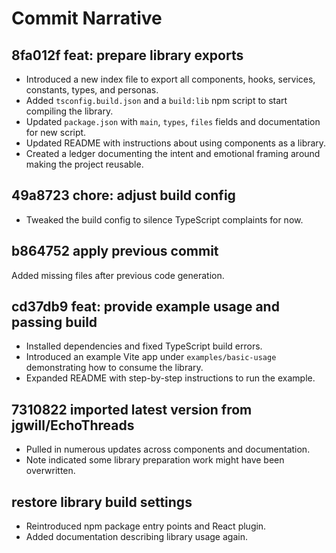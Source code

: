 # Commit Narrative

## 8fa012f feat: prepare library exports
- Introduced a new index file to export all components, hooks, services, constants, types, and personas.
- Added `tsconfig.build.json` and a `build:lib` npm script to start compiling the library.
- Updated `package.json` with `main`, `types`, `files` fields and documentation for new script.
- Updated README with instructions about using components as a library.
- Created a ledger documenting the intent and emotional framing around making the project reusable.

## 49a8723 chore: adjust build config
- Tweaked the build config to silence TypeScript complaints for now.

## b864752 apply previous commit
Added missing files after previous code generation.

## cd37db9 feat: provide example usage and passing build
- Installed dependencies and fixed TypeScript build errors.
- Introduced an example Vite app under `examples/basic-usage` demonstrating how to consume the library.
- Expanded README with step-by-step instructions to run the example.

## 7310822 imported latest version from jgwill/EchoThreads
- Pulled in numerous updates across components and documentation.
- Note indicated some library preparation work might have been overwritten.

## <pending> restore library build settings
- Reintroduced npm package entry points and React plugin.
- Added documentation describing library usage again.
